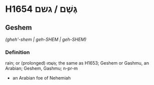 # H1654 גֶּשֶׁם / גשם

## Geshem

_(gheh'-shem | ɡeh-SHEM | ɡeh-SHEM)_

### Definition

rain; or (prolonged) גַּשְׁמוּ; the same as H1653; Geshem or Gashmu, an Arabian; Geshem, Gashmu; n-pr-m

- an Arabian foe of Nehemiah
